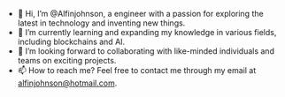 - 👋 Hi, I’m @Alfinjohnson, a engineer with a passion for exploring the latest in technology and inventing new things.
- 🌱 I’m currently learning and expanding my knowledge in various fields, including blockchains and AI.
- 💞️ I’m looking forward to collaborating with like-minded individuals and teams on exciting projects.
- 📫 How to reach me? Feel free to contact me through my email at alfinjohnson@hotmail.com.

<!---
Alfinjohnson/Alfinjohnson is a ✨ special ✨ repository because its `README.md` (this file) appears on your GitHub profile.
You can click the Preview link to take a look at your changes.
--->
